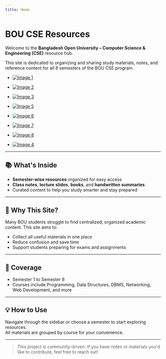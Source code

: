 ```yaml
---
title: Home
---
```


# BOU CSE Resources

Welcome to the **Bangladesh Open University – Computer Science & Engineering (CSE)** resource hub.

This site is dedicated to organizing and sharing study materials, notes, and reference content for all 8 semesters of the BOU CSE program.

<div class="grid cards" markdown>

- [![Image 1](docs/assets/folder-images/0.png)](https://example.com/1)

- [![Image 2](docs/assets/folder-images/01.png)](https://example.com/2)

- [![Image 3](docs/assets/folder-images/1.png)](https://example.com/3)

- [![Image 5](docs/assets/folder-images/2.png)](https://example.com/5)

- [![Image 6](docs/assets/folder-images/3.png)](https://example.com/6)

- [![Image 7](docs/assets/folder-images/4.png)](https://example.com/7)

- [![Image 8](docs/assets/folder-images/5.png)](https://example.com/8)
- [![Image 4](docs/assets/folder-images/6.png)](https://example.com/4)

</div>

---

## 📚 What's Inside

- **Semester-wise resources** organized for easy access
- **Class notes**, **lecture slides**, **books**, and **handwritten summaries**
- Curated content to help you study smarter and stay prepared

---

## 🎯 Why This Site?

Many BOU students struggle to find centralized, organized academic content. This site aims to:

- Collect all useful materials in one place
- Reduce confusion and save time
- Support students preparing for exams and assignments

---

## 📅 Coverage

- Semester 1 to Semester 8
- Courses include Programming, Data Structures, DBMS, Networking, Web Development, and more

---

## 💡 How to Use

Navigate through the sidebar or choose a semester to start exploring resources.  
All materials are grouped by course for your convenience.

---

> This project is community-driven. If you have notes or materials you'd like to contribute, feel free to reach out!
